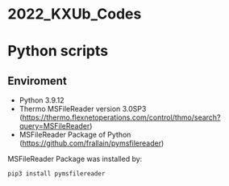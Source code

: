 # 2022_KXUb_Codes

# Python scripts
## Enviroment
* Python 3.9.12
* Thermo MSFileReader version 3.0SP3 (https://thermo.flexnetoperations.com/control/thmo/search?query=MSFileReader)
* MSFileReader Package of Python (https://github.com/frallain/pymsfilereader)

MSFileReader Package was installed by:

`pip3 install pymsfilereader`
